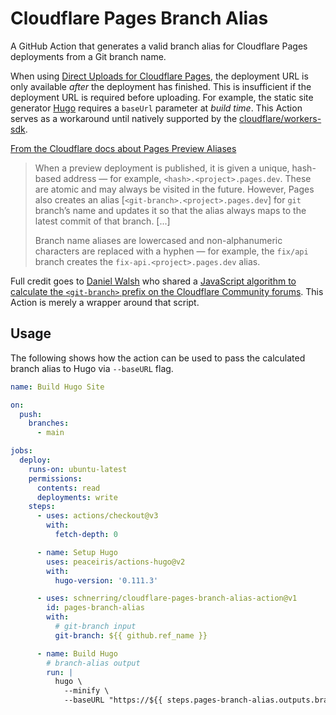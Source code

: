 # Cloudflare Pages Branch Alias

A GitHub Action that generates a valid branch alias for Cloudflare Pages
deployments from a Git branch name.

When using
[Direct Uploads for Cloudflare Pages](https://developers.cloudflare.com/pages/platform/direct-upload/),
the deployment URL is only available _after_ the deployment has finished. This
is insufficient if the deployment URL is required before uploading. For example,
the static site generator [Hugo](https://gohugo.io) requires a `baseUrl`
parameter at _build time_. This Action serves as a workaround until natively
supported by the
[cloudflare/workers-sdk](https://github.com/cloudflare/workers-sdk/issues/2410).

[From the Cloudflare docs about Pages Preview Aliases](https://developers.cloudflare.com/pages/platform/preview-deployments/#preview-aliases)

> When a preview deployment is published, it is given a unique, hash-based
> address — for example, `<hash>.<project>.pages.dev`. These are atomic and may
> always be visited in the future. However, Pages also creates an alias
> [`<git-branch>.<project>.pages.dev`] for `git` branch’s name and updates it so
> that the alias always maps to the latest commit of that branch. [...]
>
> Branch name aliases are lowercased and non-alphanumeric characters are
> replaced with a hyphen — for example, the `fix/api` branch creates the
> `fix-api.<project>.pages.dev` alias.

<!-- markdownlint-disable MD013 -->
Full credit goes to [Daniel Walsh](https://github.com/WalshyDev) who shared a
[JavaScript algorithm to calculate the `<git-branch>` prefix on the Cloudflare Community forums](https://community.cloudflare.com/t/algorithm-to-generate-a-preview-dns-subdomain-from-a-branch-name/477633/2).
This Action is merely a wrapper around that script.
<!-- markdownlint-enable MD013 -->

## Usage

The following shows how the action can be used to pass the calculated branch
alias to Hugo via `--baseURL` flag.

```yml
name: Build Hugo Site

on:
  push:
    branches:
      - main

jobs:
  deploy:
    runs-on: ubuntu-latest
    permissions:
      contents: read
      deployments: write
    steps:
      - uses: actions/checkout@v3
        with:
          fetch-depth: 0

      - name: Setup Hugo
        uses: peaceiris/actions-hugo@v2
        with:
          hugo-version: '0.111.3'

      - uses: schnerring/cloudflare-pages-branch-alias-action@v1
        id: pages-branch-alias
        with:
          # git-branch input
          git-branch: ${{ github.ref_name }}

      - name: Build Hugo
        # branch-alias output
        run: |
          hugo \
            --minify \
            --baseURL "https://${{ steps.pages-branch-alias.outputs.branch-alias }}.my-project.pages.dev"
```
